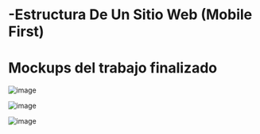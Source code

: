 # -Estructura De Un Sitio Web (Mobile First)
# Mockups del trabajo finalizado

![image](https://user-images.githubusercontent.com/118217155/208220466-ab72ed05-be6e-4d0b-a971-a5b4b65d2947.png)


![image](https://user-images.githubusercontent.com/118217155/208220469-f197c221-285a-469f-8036-4610a8980101.png)


![image](https://user-images.githubusercontent.com/118217155/208220473-db6be3cf-4efc-44ee-a10d-1b2b96d9ea7d.png)
